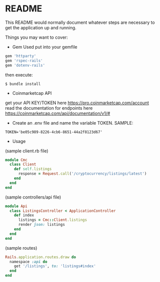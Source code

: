 # README

This README would normally document whatever steps are necessary to get the
application up and running.

Things you may want to cover:

- Gem Used
  put into your gemfile

```ruby
gem 'httparty'
gem 'rspec-rails'
gem 'dotenv-rails'
```

then execute:

```
$ bundle install
```

- Coinmarketcap API

get your API KEY/TOKEN here https://pro.coinmarketcap.com/account </br>
read the documentation for endpoints here https://coinmarketcap.com/api/documentation/v1/#

- Create an .env file and name the variable TOKEN. SAMPLE:

```
TOKEN='be05c989-8226-4cb6-8651-44a2f8123d67'
```

- Usage

(sample client.rb file)

```ruby
module Cmc
  class Client
    def self.listings
      response = Request.call('/cryptocurrency/listings/latest')
    end
  end
end
```

(sample controllers/api file)

```ruby
module Api
  class ListingsController < ApplicationController
    def index
      listings = Cmc::Client.listings
      render json: listings
    end
  end
end
```

(sample routes)

```ruby
Rails.application.routes.draw do
  namespace :api do
    get '/listings', to: 'listings#index'
  end
end
```
